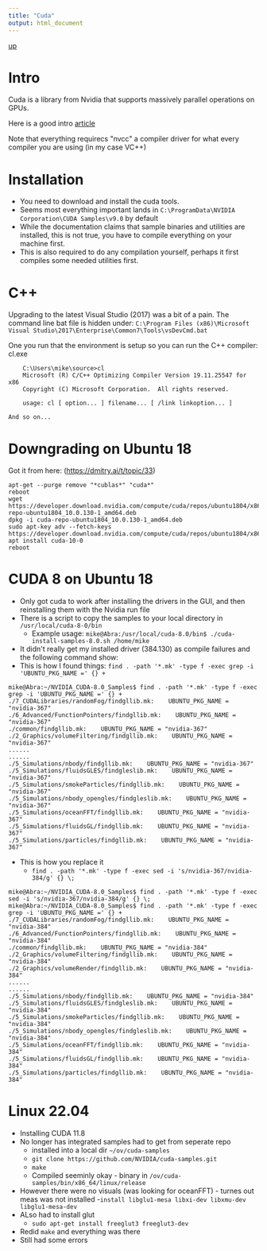 ```yaml
---
title: "Cuda"
output: html_document
---
```

[up](https://mikewise2718.github.io/markdowndocs/)

# Intro
Cuda is a library from Nvidia that supports massively parallel operations on GPUs.

Here is a good intro [article](https://devblogs.nvidia.com/parallelforall/even-easier-introduction-cuda/)

Note that everything requirecs "nvcc" a compiler driver for what every compiler you are using (in my case VC++)


# Installation
- You need to download and install the cuda tools.
- Seems most everything important lands in `C:\ProgramData\NVIDIA Corporation\CUDA Samples\v9.0` by default
- While the documentation claims that sample binaries and utilities are installed, this is not true, you have to compile everything on your machine first.
- This is also required to do any compilation yourself, perhaps it first compiles some needed utilities first.




# C++
Upgrading to the latest Visual Studio (2017) was a bit of a pain. The command line bat file is hidden under:
    `C:\Program Files (x86)\Microsoft Visual Studio\2017\Enterprise\Common7\Tools\vsDevCmd.bat`

One you run that the environment is setup so you can run the C++ compiler:  cl.exe
```
    C:\Users\mike\source>cl
    Microsoft (R) C/C++ Optimizing Compiler Version 19.11.25547 for x86
    Copyright (C) Microsoft Corporation.  All rights reserved.

    usage: cl [ option... ] filename... [ /link linkoption... ]

And so on...
```

# Downgrading on Ubuntu 18
Got it from here: (https://dmitry.ai/t/topic/33)

```
apt-get --purge remove "*cublas*" "cuda*"
reboot
wget https://developer.download.nvidia.com/compute/cuda/repos/ubuntu1804/x86_64/cuda-repo-ubuntu1804_10.0.130-1_amd64.deb
dpkg -i cuda-repo-ubuntu1804_10.0.130-1_amd64.deb
sudo apt-key adv --fetch-keys https://developer.download.nvidia.com/compute/cuda/repos/ubuntu1804/x86_64/7fa2af80.pub
apt install cuda-10-0
reboot
```

# CUDA 8 on Ubuntu 18
- Only got cuda to work after installing the drivers in the GUI, and then reinstalling them with the Nvidia run file
- There is a script to copy the samples to your local directory in `/usr/local/cuda-8-0/bin`
  - Example usage: `mike@Abra:/usr/local/cuda-8.0/bin$ ./cuda-install-samples-8.0.sh /home/mike`
- It didn't really get my installed driver (384.130) as compile failures and the following command show:
- This is how I found things: `find . -path '*.mk' -type f -exec grep -i 'UBUNTU_PKG_NAME =' {} +`
```
mike@Abra:~/NVIDIA_CUDA-8.0_Samples$ find . -path '*.mk' -type f -exec grep -i 'UBUNTU_PKG_NAME =' {} +
./7_CUDALibraries/randomFog/findgllib.mk:    UBUNTU_PKG_NAME = "nvidia-367"
./6_Advanced/FunctionPointers/findgllib.mk:    UBUNTU_PKG_NAME = "nvidia-367"
./common/findgllib.mk:    UBUNTU_PKG_NAME = "nvidia-367"
./2_Graphics/volumeFiltering/findgllib.mk:    UBUNTU_PKG_NAME = "nvidia-367"
......
......
./5_Simulations/nbody/findgllib.mk:    UBUNTU_PKG_NAME = "nvidia-367"
./5_Simulations/fluidsGLES/findgleslib.mk:    UBUNTU_PKG_NAME = "nvidia-367"
./5_Simulations/smokeParticles/findgllib.mk:    UBUNTU_PKG_NAME = "nvidia-367"
./5_Simulations/nbody_opengles/findgleslib.mk:    UBUNTU_PKG_NAME = "nvidia-367"
./5_Simulations/oceanFFT/findgllib.mk:    UBUNTU_PKG_NAME = "nvidia-367"
./5_Simulations/fluidsGL/findgllib.mk:    UBUNTU_PKG_NAME = "nvidia-367"
./5_Simulations/particles/findgllib.mk:    UBUNTU_PKG_NAME = "nvidia-367"
```
- This is how you replace it
   - `find . -path '*.mk' -type f -exec sed -i 's/nvidia-367/nvidia-384/g' {} \;`
```
mike@Abra:~/NVIDIA_CUDA-8.0_Samples$ find . -path '*.mk' -type f -exec sed -i 's/nvidia-367/nvidia-384/g' {} \;
mike@Abra:~/NVIDIA_CUDA-8.0_Samples$ find . -path '*.mk' -type f -exec grep -i 'UBUNTU_PKG_NAME =' {} +
./7_CUDALibraries/randomFog/findgllib.mk:    UBUNTU_PKG_NAME = "nvidia-384"
./6_Advanced/FunctionPointers/findgllib.mk:    UBUNTU_PKG_NAME = "nvidia-384"
./common/findgllib.mk:    UBUNTU_PKG_NAME = "nvidia-384"
./2_Graphics/volumeFiltering/findgllib.mk:    UBUNTU_PKG_NAME = "nvidia-384"
./2_Graphics/volumeRender/findgllib.mk:    UBUNTU_PKG_NAME = "nvidia-384"
......
......
./5_Simulations/nbody/findgllib.mk:    UBUNTU_PKG_NAME = "nvidia-384"
./5_Simulations/fluidsGLES/findgleslib.mk:    UBUNTU_PKG_NAME = "nvidia-384"
./5_Simulations/smokeParticles/findgllib.mk:    UBUNTU_PKG_NAME = "nvidia-384"
./5_Simulations/nbody_opengles/findgleslib.mk:    UBUNTU_PKG_NAME = "nvidia-384"
./5_Simulations/oceanFFT/findgllib.mk:    UBUNTU_PKG_NAME = "nvidia-384"
./5_Simulations/fluidsGL/findgllib.mk:    UBUNTU_PKG_NAME = "nvidia-384"
./5_Simulations/particles/findgllib.mk:    UBUNTU_PKG_NAME = "nvidia-384"

```


# Linux 22.04
- Installing CUDA 11.8
- No longer has integrated samples had to get from seperate repo
  - installed into a local dir `~/ov/cuda-samples`
  - `git clone https://github.com/NVIDIA/cuda-samples.git`
  - `make`
  - Compiled seeminly okay - binary in `/ov/cuda-samples/bin/x86_64/linux/release`
- However there were no visuals (was looking for oceanFFT) - turnes out meas was not installed
  -`install libglu1-mesa libxi-dev libxmu-dev libglu1-mesa-dev`
- ALso had to install glut
  - `sudo apt-get install freeglut3 freeglut3-dev`
- Redid `make` and everything was there
- Still had some errors

```

```